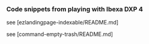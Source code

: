### Code snippets from playing with Ibexa DXP 4


see [ezlandingpage-indexable/README.md]

see [command-empty-trash/README.md]


 
